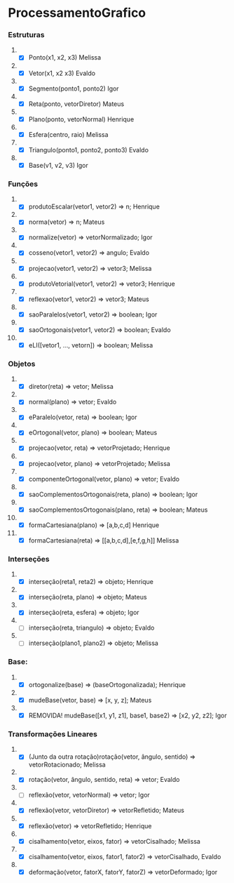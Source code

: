 # ProcessamentoGrafico

### Estruturas
  
  
1. - [x] Ponto(x1, x2, x3) Melissa 
2. - [x] Vetor(x1, x2 x3) Evaldo
3. - [x] Segmento(ponto1, ponto2) Igor
4. - [x] Reta(ponto, vetorDiretor) Mateus
5. - [x] Plano(ponto, vetorNormal) Henrique
6. - [x] Esfera(centro, raio) Melissa
7. - [x] Triangulo(ponto1, ponto2, ponto3) Evaldo
8. - [x] Base(v1, v2, v3)  Igor

### Funções

1. - [x] produtoEscalar(vetor1, vetor2) => n; Henrique
2. - [x] norma(vetor) => n; Mateus
3. - [x] normalize(vetor) => vetorNormalizado; Igor
4. - [x] cosseno(vetor1, vetor2) => angulo; Evaldo
5. - [x] projecao(vetor1, vetor2) => vetor3; Melissa
6. - [x] produtoVetorial(vetor1, vetor2) => vetor3; Henrique
7. - [x] reflexao(vetor1, vetor2) => vetor3; Mateus
8. - [x] saoParalelos(vetor1, vetor2) => boolean; Igor
7. - [x] saoOrtogonais(vetor1, vetor2) => boolean; Evaldo
8. - [x] eLI([vetor1, ..., vetorn]) => boolean; Melissa

### Objetos

1. - [x] diretor(reta) => vetor; Melissa
2. - [x] normal(plano) => vetor; Evaldo
3. - [x] eParalelo(vetor, reta) => boolean; Igor
4. - [x] eOrtogonal(vetor, plano) => boolean; Mateus
5. - [x] projecao(vetor, reta) => vetorProjetado; Henrique
6. - [x] projecao(vetor, plano) => vetorProjetado; Melissa
7. - [x] componenteOrtogonal(vetor, plano) => vetor; Evaldo
8. - [x] saoComplementosOrtogonais(reta, plano) => boolean; Igor
9. - [x] saoComplementosOrtogonais(plano, reta) => boolean; Mateus
10. - [x] formaCartesiana(plano) => [a,b,c,d]  Henrique
11. - [x] formaCartesiana(reta) => [[a,b,c,d],[e,f,g,h]]  Melissa

### Interseções

1. - [X] interseção(reta1, reta2) => objeto; Henrique
2. - [x] interseção(reta, plano) => objeto; Mateus
3. - [x] interseção(reta, esfera) => objeto; Igor
4. - [ ] interseção(reta, triangulo) => objeto; Evaldo
5. - [ ] interseção(plano1, plano2) => objeto; Melissa

### Base:

1. - [x] ortogonalize(base) => (baseOrtogonalizada); Henrique
2. - [x] mudeBase(vetor, base) => [x, y, z]; Mateus
3. - [x] REMOVIDA! mudeBase([x1, y1, z1], base1, base2) => [x2, y2, z2]; Igor

### Transformações Lineares

1. - [x] (Junto da outra rotação)rotação(vetor, ângulo, sentido) => vetorRotacionado; Melissa
2. - [x] rotação(vetor, ângulo, sentido, reta) => vetor; Evaldo
3. - [ ] reflexão(vetor, vetorNormal) => vetor;  Igor
4. - [x] reflexão(vetor, vetorDiretor) => vetorRefletido; Mateus
5. - [x] reflexão(vetor) => vetorRefletido; Henrique
6. - [x] cisalhamento(vetor, eixos, fator) => vetorCisalhado; Melissa
7. - [x] cisalhamento(vetor, eixos, fator1, fator2) => vetorCisalhado, Evaldo
8. - [x] deformação(vetor, fatorX, fatorY, fatorZ) => vetorDeformado;  Igor

